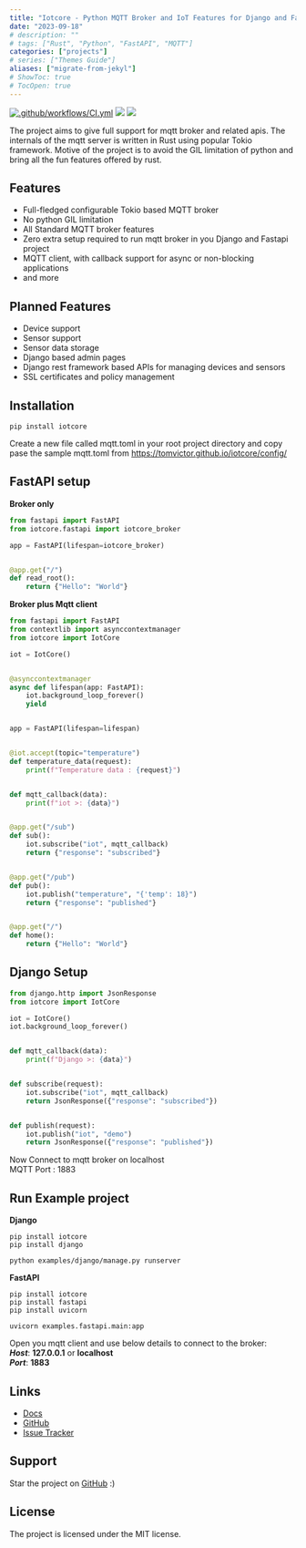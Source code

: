 ```yaml
---
title: "Iotcore - Python MQTT Broker and IoT Features for Django and FastAPI"
date: "2023-09-18"
# description: ""
# tags: ["Rust", "Python", "FastAPI", "MQTT"]
categories: ["projects"]
# series: ["Themes Guide"]
aliases: ["migrate-from-jekyl"]
# ShowToc: true
# TocOpen: true
---
```


[![.github/workflows/CI.yml](https://github.com/tomvictor/iotcore/actions/workflows/CI.yml/badge.svg)](https://github.com/tomvictor/iotcore/actions/workflows/CI.yml)
[![](https://img.shields.io/pypi/v/iotcore?color=%2334D058&label=pypi%20package)](https://pypi.org/project/iotcore)
[![](https://img.shields.io/pypi/pyversions/fastapi.svg?color=%2334D058)](https://pypi.org/project/iotcore)

The project aims to give full support for mqtt broker and related apis. The internals of the mqtt server is  written in Rust using popular Tokio framework. Motive of the project is to avoid the GIL limitation of python and bring all the  fun features offered by rust.

## Features

* Full-fledged configurable Tokio based MQTT broker
* No python GIL limitation
* All Standard MQTT broker features
* Zero extra setup required to run mqtt broker in you Django and Fastapi project
* MQTT client, with callback support for async or non-blocking applications
* and more

## Planned Features

* Device support
* Sensor support
* Sensor data storage
* Django based admin pages
* Django rest framework based APIs for managing devices and sensors
* SSL certificates and policy management

## Installation

```
pip install iotcore
```

Create a new file called mqtt.toml in your root project directory and copy pase the sample mqtt.toml from
https://tomvictor.github.io/iotcore/config/


## FastAPI setup

**Broker only**

```python
from fastapi import FastAPI
from iotcore.fastapi import iotcore_broker

app = FastAPI(lifespan=iotcore_broker)


@app.get("/")
def read_root():
    return {"Hello": "World"}

```

**Broker plus Mqtt client**

```python
from fastapi import FastAPI
from contextlib import asynccontextmanager
from iotcore import IotCore

iot = IotCore()


@asynccontextmanager
async def lifespan(app: FastAPI):
    iot.background_loop_forever()
    yield


app = FastAPI(lifespan=lifespan)


@iot.accept(topic="temperature")
def temperature_data(request):
    print(f"Temperature data : {request}")


def mqtt_callback(data):
    print(f"iot >: {data}")


@app.get("/sub")
def sub():
    iot.subscribe("iot", mqtt_callback)
    return {"response": "subscribed"}


@app.get("/pub")
def pub():
    iot.publish("temperature", "{'temp': 18}")
    return {"response": "published"}


@app.get("/")
def home():
    return {"Hello": "World"}

```


## Django Setup

```python
from django.http import JsonResponse
from iotcore import IotCore

iot = IotCore()
iot.background_loop_forever()


def mqtt_callback(data):
    print(f"Django >: {data}")


def subscribe(request):
    iot.subscribe("iot", mqtt_callback)
    return JsonResponse({"response": "subscribed"})


def publish(request):
    iot.publish("iot", "demo")
    return JsonResponse({"response": "published"})
```

Now Connect to mqtt broker on localhost  
MQTT Port : 1883

## Run Example project


**Django**

```shell
pip install iotcore
pip install django

python examples/django/manage.py runserver
```

**FastAPI**

```shell
pip install iotcore
pip install fastapi
pip install uvicorn

uvicorn examples.fastapi.main:app
```

Open you mqtt client and use below details to connect to the broker:  
**_Host_**: **127.0.0.1** or  **localhost**  
**_Port_**: **1883**

## Links

- [Docs](https://tomvictor.dev/iotcore)
- [GitHub](github.com/tomvictor/iotcore)
- [Issue Tracker](github.com/tomvictor/iotcore/issues)

## Support

Star the project on [GitHub](github.com/tomvictor/iotcore) :)

## License

The project is licensed under the MIT license.
